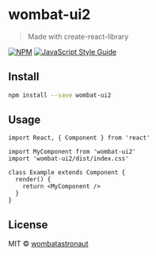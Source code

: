 # wombat-ui2

> Made with create-react-library

[![NPM](https://img.shields.io/npm/v/wombat-ui2.svg)](https://www.npmjs.com/package/wombat-ui2) [![JavaScript Style Guide](https://img.shields.io/badge/code_style-standard-brightgreen.svg)](https://standardjs.com)

## Install

```bash
npm install --save wombat-ui2
```

## Usage

```tsx
import React, { Component } from 'react'

import MyComponent from 'wombat-ui2'
import 'wombat-ui2/dist/index.css'

class Example extends Component {
  render() {
    return <MyComponent />
  }
}
```

## License

MIT © [wombatastronaut](https://github.com/wombatastronaut)
